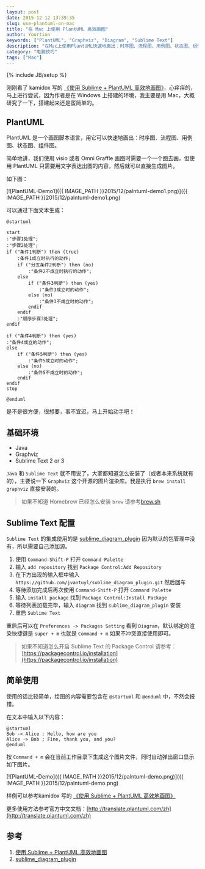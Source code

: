 ```yaml
---
layout: post
date: 2015-12-12 13:39:35
slug: use-plantuml-on-mac
title: "在 Mac 上使用 PlantUML 高效画图"
author: Yourtion
keywords: ["PlantUML", "Graphviz", "Diagram", "Sublime Text"]
description: "在Mac上使用PlantUML快速地画出：时序图、流程图、用例图、状态图、组件图。只需要用文字表达出图的内容，然后就可以直接生成图片。"
category: "电脑技巧"
tags: ["Mac"]
---
```

{% include JB/setup %}

刚刚看了 kamidox 写的 [《使用 Sublime + PlantUML 高效地画图》](http://www.jianshu.com/p/e92a52770832)，心痒痒的，马上进行尝试，因为作者是在 Windows 上搭建的环境，我主要是用 Mac，大概研究了一下，搭建起来还是蛮简单的。

## PlantUML

PlantUML 是一个画图脚本语言，用它可以快速地画出：时序图、流程图、用例图、状态图、组件图。

简单地讲，我们使用 visio 或者 Omni Graffle 画图时需要一个一个图去画，但使用 PlantUML 只需要用文字表达出图的内容，然后就可以直接生成图片。

如下图：

[![PlantUML-Demo1]({{ IMAGE_PATH }}2015/12/palntuml-demo1.png)]({{ IMAGE_PATH }}2015/12/palntuml-demo1.png)

可以通过下面文本生成：

```
@startuml

start
:"步骤1处理";
:"步骤2处理";
if ("条件1判断") then (true)
    :条件1成立时执行的动作;
    if ("分支条件2判断") then (no)
        :"条件2不成立时执行的动作";
    else
        if ("条件3判断") then (yes)
            :"条件3成立时的动作";
        else (no)
            :"条件3不成立时的动作";
        endif
    endif
    :"顺序步骤3处理";
endif

if ("条件4判断") then (yes)
:"条件4成立的动作";
else
    if ("条件5判断") then (yes)
        :"条件5成立时的动作";
    else (no)
        :"条件5不成立时的动作";
    endif
endif
stop

@enduml
```

是不是很方便，很想要，事不宜迟，马上开始动手吧！

## 基础环境
  - Java 
  - Graphviz 
  - Sublime Text 2 or 3

`Java` 和 `Sublime Text` 就不用说了，大家都知道怎么安装了（或者本来系统就有的），主要说一下 `Graphviz` 这个开源的图片渲染库。我是执行 `brew install graphviz` 直接安装的。

>如果不知道 Homebrew 已经怎么安装 `brew` 请参考[brew.sh](brew.sh)

## Sublime Text 配置

`Sublime Text` 的集成使用的是 [sublime_diagram_plugin](https://github.com/jvantuyl/sublime_diagram_plugin) 因为默认的包管理中没有，所以需要自己添加源。

  1. 使用 `Command-Shift-P` 打开 `Command Palette`
  2. 输入 `add repository` 找到 `Package Control:Add Repository`
  3. 在下方出现的输入框中输入 `https://github.com/jvantuyl/sublime_diagram_plugin.git` 然后回车
  4. 等待添加完成后再次使用 `Command-Shift-P` 打开 `Command Palette`
  5. 输入 `install package` 找到 `Package Control:Install Package`
  6. 等待列表加载完毕，输入 `diagram` 找到 `sublime_diagram_plugin` 安装
  7. 重启 `Sublime Text`

重启后可以在 `Preferences -> Packages Setting` 看到 `Diagram`，默认绑定的渲染快捷键是 `super + m` 也就是 `Command + m` 如果不冲突直接使用即可。

> 如果不知道怎么开启 Sublime Text 的 Package Control 请参考： [https://packagecontrol.io/installation](https://packagecontrol.io/installation)

## 简单使用

使用的话比较简单，绘图的内容需要包含在 `@startuml` 和 `@enduml` 中，不然会报错。

在文本中输入以下内容：

```
@startuml
Bob -> Alice : Hello, how are you
Alice -> Bob : Fine, thank you, and you?
@enduml
```

按 `Command + m` 会在当前工作目录下生成这个图片文件，同时自动弹出窗口显示如下图片。

[![PlantUML-Demo]({{ IMAGE_PATH }}2015/12/palntuml-demo.png)]({{ IMAGE_PATH }}2015/12/palntuml-demo.png)

样例可以参考kamidox 写的 [《使用 Sublime + PlantUML 高效地画图》](http://www.jianshu.com/p/e92a52770832)

更多使用方法参考官方中文文档：[http://translate.plantuml.com/zh](http://translate.plantuml.com/zh)

## 参考
  1. [使用 Sublime + PlantUML 高效地画图](http://www.jianshu.com/p/e92a52770832)
  2. [sublime_diagram_plugin](https://github.com/jvantuyl/sublime_diagram_plugin) 
 
